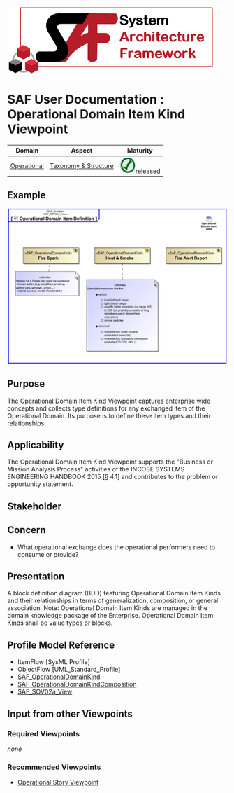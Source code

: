 ![System Architecture Framework](../diagrams/Logo_SAF.png)
# SAF User Documentation : Operational Domain Item Kind Viewpoint
|**Domain**|**Aspect**|**Maturity**|
| --- | --- | --- |
|[Operational](../domains.md#Domain-Operational)|[Taxonomy & Structure](../aspects.md#Aspect-Taxonomy-&-Structure)|![Released](../diagrams/Symbol_confirmed.svg.png )[released](../using-saf/maturity.md#released)|
## Example
![Operational Domain Item Definition](../diagrams/Operational-Domain-Item-Definition.svg)
## Purpose
The Operational Domain Item Kind Viewpoint captures enterprise wide concepts and collects type definitions for any exchanged item of the Operational Domain. Its purpose is to define these item types and their relationships.
## Applicability
The Operational Domain Item Kind Viewpoint supports the "Business or Mission Analysis Process" activities of the INCOSE SYSTEMS ENGINEERING HANDBOOK 2015 [§ 4.1] and contributes to the problem or opportunity statement.
## Stakeholder
## Concern
* What operational exchange does the operational performers need to consume or provide?
## Presentation
A block definition diagram (BDD) featuring Operational Domain Item Kinds and their relationships in terms of generalization, composition, or general association.
Note: Operational Domain Item Kinds are managed in the domain knowledge package of the Enterprise. Operational Domain Item Kinds shall be value types or blocks. 

## Profile Model Reference
* ItemFlow [SysML Profile]
* ObjectFlow [UML_Standard_Profile]
* [SAF_OperationalDomainKind](../stereotypes.md#SAF_OperationalDomainKind)
* [SAF_OperationalDomainKindComposition](../stereotypes.md#SAF_OperationalDomainKindComposition)
* [SAF_SOV02a_View](../stereotypes.md#SAF_SOV02a_View)
## Input from other Viewpoints
### Required Viewpoints
*none*
### Recommended Viewpoints
* [Operational Story Viewpoint](Operational-Story-Viewpoint.md)
